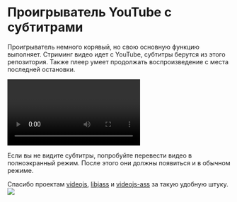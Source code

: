 # Проигрыватель YouTube с субтитрами

Проигрыватель немного корявый, но свою основную функцию выполняет. Стриминг видео идет с YouTube, субтитры берутся из этого репозитория. Также плеер умеет продолжать воспроизведение с места последней остановки.

<link href="https://cdnjs.cloudflare.com/ajax/libs/video.js/5.5.3/video-js.min.css" rel="stylesheet">
<link href="libjass.css" rel="stylesheet">
<link href="videojs.ass.css" rel="stylesheet">
<script src="https://cdnjs.cloudflare.com/ajax/libs/video.js/5.5.3/video.min.js"></script>
<script src="https://cdnjs.cloudflare.com/ajax/libs/videojs-youtube/2.0.7/Youtube.min.js"></script>
<script src="libjass.js"></script>
<script src="videojs.ass.js"></script>

<style>
    .header {
      display: flex;
      align-items: center;
    }
    
    .back {
      flex: 0;
      margin: 0 1rem;
      text-decoration: none;
      white-space: nowrap;
    }
</style>

<div class="player-wrapper">
    <video id="player" class="video-js vjs-default-skin vjs-big-play-centered"></video>
</div>

<script>
    function getQueryVariable(variable) {
        var query = window.location.search.substring(1);
        var vars = query.split('&');
        for (var i = 0; i < vars.length; i++) {
            var pair = vars[i].split('=');
            if (decodeURIComponent(pair[0]) == variable) {
                return decodeURIComponent(pair[1]);
            }
        }
        console.log('Query variable %s not found', variable);
    }

    videojs('player', {
      controls: true,
      nativeControlsForTouch: false,
      width: 640,
      height: 360,
      fluid: true,
      plugins: {
        ass: {
          'src': ["../chats/v" + getQueryVariable("s") + ".ass"],
          'delay': -0.1,
        }
      },
      techOrder: ["youtube"],
      sources: [{"type": "video/youtube", "src": "https://www.youtube.com/watch?v=" + getQueryVariable("v")}]
    });
</script>

Если вы не видите субтитры, попробуйте перевести видео в полноэкранный режим. После этого они должны появиться и в обычном режиме.

Спасибо проектам [videojs](https://github.com/videojs/video.js), [libjass](https://github.com/Arnavion/libjass) и [videojs-ass](https://github.com/SunnyLi/videojs-ass) за такую удобную штуку. ![](https://static-cdn.jtvnw.net/emoticons/v1/41/1.0)
